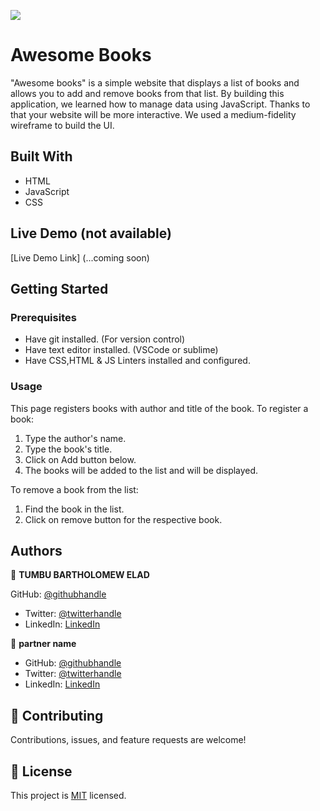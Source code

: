 ![](https://img.shields.io/badge/Microverse-blueviolet)

# Awesome Books

"Awesome books" is a simple website that displays a list of books and allows you to add and remove books from that list. By building this application, we learned how to manage data using JavaScript. Thanks to that your website will be more interactive. We used a medium-fidelity wireframe to build the UI.

## Built With

- HTML
- JavaScript
- CSS

## Live Demo (not available)

[Live Demo Link] (...coming soon)


## Getting Started

### Prerequisites
* Have git installed. (For version control)
* Have text editor installed. (VSCode or sublime)
* Have CSS,HTML & JS Linters installed and configured. 

### Usage
This page registers books with author and title of the book. To register a book:
1. Type the author's name.
2. Type the book's title.
3. Click on Add button below.
4. The books will be added to the list and will be displayed.

To remove a book from the list:
1. Find the book in the list.
2. Click on remove button for the respective book.

## Authors

👤 **TUMBU BARTHOLOMEW ELAD**

 GitHub: [@githubhandle](https://github.com/elad237)
- Twitter: [@twitterhandle](https://twitter.com/Elad59380989)
- LinkedIn: [LinkedIn](https://www.linkedin.com/in/tumbu-elad-896ab2183/)


👤 **partner name**
- GitHub: [@githubhandle](https://github.com/francis3400)
- Twitter:  [@twitterhandle](https://twitter.com/francisBlinkz)
- LinkedIn: [LinkedIn](https://www.linkedin.com/in/francis-uche/)

## 🤝 Contributing

Contributions, issues, and feature requests are welcome!

## 📝 License

This project is [MIT](./LICENSE) licensed.